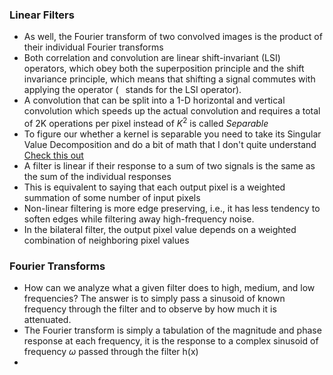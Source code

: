 ### Linear Filters
- As well, the Fourier transform of two convolved images is the product of their individual Fourier transforms
- Both correlation and convolution are linear shift-invariant (LSI) operators, which obey both the superposition principle and the shift invariance principle, which means that shifting a signal commutes with applying the operator (  stands for the LSI operator).
- A convolution that can be split into a 1-D horizontal and vertical convolution which speeds up the actual convolution and requires a total of 2K operations per pixel instead of $K^2$ is called *Separable*
- To figure our whether a kernel is separable you need to take its Singular Value Decomposition and do a bit of math that I don't quite understand [Check this out](https://bartwronski.com/2020/02/03/separate-your-filters-svd-and-low-rank-approximation-of-image-filters/)
- A filter is linear if their response to a sum of two signals is the same as the sum of the individual responses
- This is equivalent to saying that each output pixel is a weighted summation of some number of input pixels
- Non-linear filtering is more edge preserving, i.e., it has less tendency to soften edges while filtering away high-frequency noise.
- In the bilateral filter, the output pixel value depends on a weighted combination of neighboring pixel values

### Fourier Transforms
- How can we analyze what a given filter does to high, medium, and low frequencies? The answer is to simply pass a sinusoid of known frequency through the filter and to observe by how much it is attenuated.
- The Fourier transform is simply a tabulation of the magnitude and phase response at each frequency, it is the response to a complex sinusoid of frequency $\omega$ passed through the filter h(x)
- 